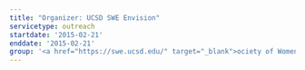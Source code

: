 ```yaml
---
title: "Organizer: UCSD SWE Envision"
servicetype: outreach
startdate: '2015-02-21'
enddate: '2015-02-21'
group: '<a href="https://swe.ucsd.edu/" target="_blank">ociety of Women Engineers (SWE)</a>, UC San Diego'
---
```

